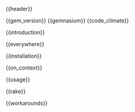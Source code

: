 {{header}}

{{gem_version}}
{{gemnasium}}
{{code_climate}}

{{introduction}}

{{everywhere}}

{{installation}}

{{on_context}}

{{usage}}

{{rake}}

{{workarounds}}

